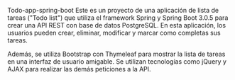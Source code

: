 Todo-app-spring-boot
Este es un proyecto de una aplicación de lista de tareas ("Todo list") que utiliza el framework Spring y Spring Boot 3.0.5 para crear una API REST con base de datos PostgreSQL. En esta aplicación, los usuarios pueden crear, eliminar, modificar y marcar como completas sus tareas.

Además, se utiliza Bootstrap con Thymeleaf para mostrar la lista de tareas en una interfaz de usuario amigable. Se utilizan tecnologías como jQuery y AJAX para realizar las demás peticiones a la API.
